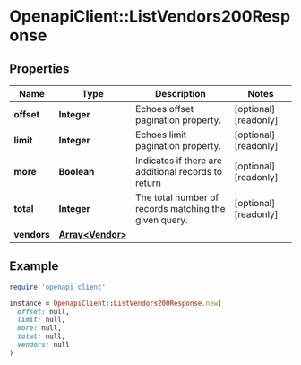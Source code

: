 # OpenapiClient::ListVendors200Response

## Properties

| Name | Type | Description | Notes |
| ---- | ---- | ----------- | ----- |
| **offset** | **Integer** | Echoes offset pagination property. | [optional][readonly] |
| **limit** | **Integer** | Echoes limit pagination property. | [optional][readonly] |
| **more** | **Boolean** | Indicates if there are additional records to return | [optional][readonly] |
| **total** | **Integer** | The total number of records matching the given query. | [optional][readonly] |
| **vendors** | [**Array&lt;Vendor&gt;**](Vendor.md) |  |  |

## Example

```ruby
require 'openapi_client'

instance = OpenapiClient::ListVendors200Response.new(
  offset: null,
  limit: null,
  more: null,
  total: null,
  vendors: null
)
```

